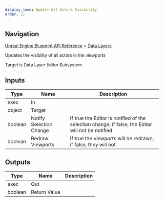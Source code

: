 ```yaml
---
display_name: Update All Actors Visibility
order: 55
---
```

## Navigation

[Unreal Engine Blueprint API Reference](https://dev.epicgames.com/documentation/en-us/unreal-engine/BlueprintAPI) > [Data Layers](https://dev.epicgames.com/documentation/en-us/unreal-engine/BlueprintAPI/DataLayers)

Updates the visibility of all actors in the viewports

Target is Data Layer Editor Subsystem

## Inputs

| Type | Name | Description |
| --- | --- | --- |
| exec | In |  |
| object | Target |  |
| boolean | Notify Selection Change | If true the Editor is notified of the selection change; if false, the Editor will not be notified |
| boolean | Redraw Viewports | If true the viewports will be redrawn; if false, they will not |

## Outputs

| Type | Name | Description |
| --- | --- | --- |
| exec | Out |  |
| boolean | Return Value |  |
